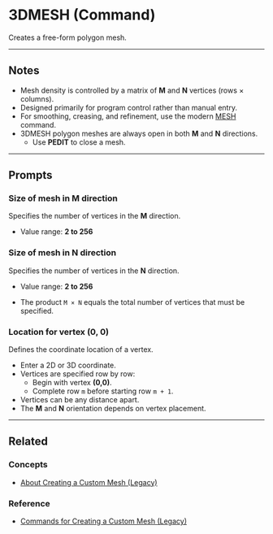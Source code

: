 # 3DMESH (Command)

Creates a free-form polygon mesh.

---

## Notes
- Mesh density is controlled by a matrix of **M** and **N** vertices (rows × columns).  
- Designed primarily for program control rather than manual entry.  
- For smoothing, creasing, and refinement, use the modern [MESH](./mesh.md) command.  
- 3DMESH polygon meshes are always open in both **M** and **N** directions.  
  - Use **PEDIT** to close a mesh.  

---

## Prompts

### Size of mesh in M direction
Specifies the number of vertices in the **M** direction.  
- Value range: **2 to 256**  

### Size of mesh in N direction
Specifies the number of vertices in the **N** direction.  
- Value range: **2 to 256**  

- The product `M × N` equals the total number of vertices that must be specified.  

### Location for vertex (0, 0)
Defines the coordinate location of a vertex.  
- Enter a 2D or 3D coordinate.  
- Vertices are specified row by row:  
  - Begin with vertex **(0,0)**.  
  - Complete row `m` before starting row `m + 1`.  
- Vertices can be any distance apart.  
- The **M** and **N** orientation depends on vertex placement.  

---

## Related
### Concepts
- [About Creating a Custom Mesh (Legacy)](../concepts/about-creating-a-custom-mesh-legacy.md)  

### Reference
- [Commands for Creating a Custom Mesh (Legacy)](../reference/commands-for-creating-a-custom-mesh-legacy.md)

